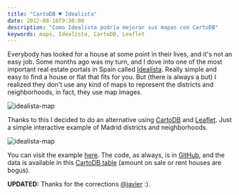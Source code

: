 ```yaml
---
title: "CartoDB ♥ Idealista"
date: 2012-08-16T9:30:00
description: "Como Idealista podría mejorar sus mapas con CartoDB"
keywords: maps, Idealista, CartoDB, Leaflet
---
```


Everybody has looked for a house at some point in their lives, and it's not an easy job. Some months ago was my turn, and I dove into one of the most important real estate portals in Spain called
[Idealista](http://www.idealista.com). Really simple and easy to find a house or flat that fits for you. But (there is always a but) I realized they don't use any kind of maps to represent the districts and neighborhoods, in fact, they use map images.

![idealista-map](/a/images/posts/cartodb-idealista/idealista.jpg)

Thanks to this I decided to do an alternative using [CartoDB](http://cartodb.com) and [Leaflet](http://leaflet.cloudmade.com).
Just a simple interactive example of Madrid districts and neighborhoods.

![idealista-map](/a/images/posts/cartodb-idealista/idealista-cartodb.jpg)

You can visit the example [here](http://xavijam.github.io/idealista). The code, as always, is in [GitHub](https://github.com/xavijam/idealista), and the data is available in this [CartoDB table](https://xavijam.cartodb.com/tables/5275/public) (amount on sale or rent houses are bogus).

**UPDATED:** Thanks for the corrections [@javier](http://twitter.com/javier) :).

